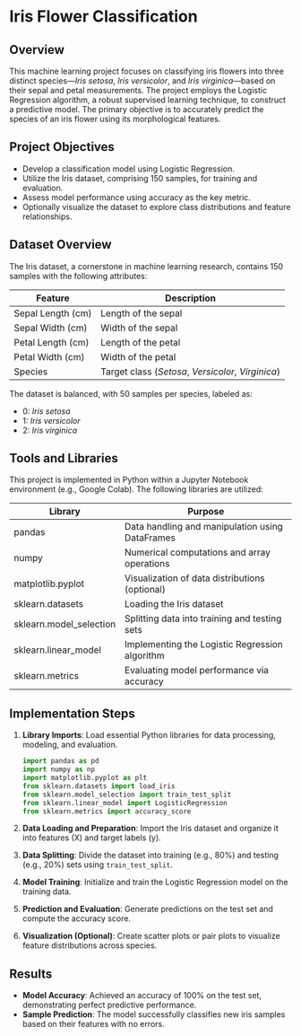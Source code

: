 # Iris Flower Classification 

## Overview
This machine learning project focuses on classifying iris flowers into three distinct species—*Iris setosa*, *Iris versicolor*, and *Iris virginica*—based on their sepal and petal measurements. The project employs the Logistic Regression algorithm, a robust supervised learning technique, to construct a predictive model. The primary objective is to accurately predict the species of an iris flower using its morphological features.

## Project Objectives
- Develop a classification model using Logistic Regression.
- Utilize the Iris dataset, comprising 150 samples, for training and evaluation.
- Assess model performance using accuracy as the key metric.
- Optionally visualize the dataset to explore class distributions and feature relationships.

## Dataset Overview
The Iris dataset, a cornerstone in machine learning research, contains 150 samples with the following attributes:

| Feature | Description |
|---------|-------------|
| Sepal Length (cm) | Length of the sepal |
| Sepal Width (cm) | Width of the sepal |
| Petal Length (cm) | Length of the petal |
| Petal Width (cm) | Width of the petal |
| Species | Target class (*Setosa*, *Versicolor*, *Virginica*) |

The dataset is balanced, with 50 samples per species, labeled as:
- 0: *Iris setosa*
- 1: *Iris versicolor*
- 2: *Iris virginica*

## Tools and Libraries
This project is implemented in Python within a Jupyter Notebook environment (e.g., Google Colab). The following libraries are utilized:

| Library | Purpose |
|---------|---------|
| pandas | Data handling and manipulation using DataFrames |
| numpy | Numerical computations and array operations |
| matplotlib.pyplot | Visualization of data distributions (optional) |
| sklearn.datasets | Loading the Iris dataset |
| sklearn.model_selection | Splitting data into training and testing sets |
| sklearn.linear_model | Implementing the Logistic Regression algorithm |
| sklearn.metrics | Evaluating model performance via accuracy |

## Implementation Steps
1. **Library Imports**: Load essential Python libraries for data processing, modeling, and evaluation.
   ```python
   import pandas as pd
   import numpy as np
   import matplotlib.pyplot as plt
   from sklearn.datasets import load_iris
   from sklearn.model_selection import train_test_split
   from sklearn.linear_model import LogisticRegression
   from sklearn.metrics import accuracy_score
   ```

2. **Data Loading and Preparation**: Import the Iris dataset and organize it into features (X) and target labels (y).
3. **Data Splitting**: Divide the dataset into training (e.g., 80%) and testing (e.g., 20%) sets using `train_test_split`.
4. **Model Training**: Initialize and train the Logistic Regression model on the training data.
5. **Prediction and Evaluation**: Generate predictions on the test set and compute the accuracy score.
6. **Visualization (Optional)**: Create scatter plots or pair plots to visualize feature distributions across species.

## Results
- **Model Accuracy**: Achieved an accuracy of 100% on the test set, demonstrating perfect predictive performance.
- **Sample Prediction**: The model successfully classifies new iris samples based on their features with no errors.
